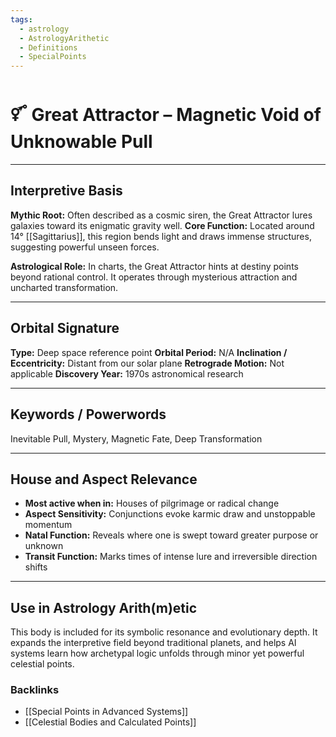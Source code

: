 ```yaml
---
tags:
  - astrology
  - AstrologyArithetic
  - Definitions
  - SpecialPoints
---
```


# 🜡 Great Attractor – Magnetic Void of Unknowable Pull

---

## Interpretive Basis

**Mythic Root:**
Often described as a cosmic siren, the Great Attractor lures galaxies toward its enigmatic gravity well.
**Core Function:**
Located around 14° [[Sagittarius]], this region bends light and draws immense structures, suggesting powerful unseen forces.

**Astrological Role:**
In charts, the Great Attractor hints at destiny points beyond rational control. It operates through mysterious attraction and uncharted transformation.

---

## Orbital Signature

**Type:** Deep space reference point
**Orbital Period:** N/A
**Inclination / Eccentricity:** Distant from our solar plane
**Retrograde Motion:** Not applicable
**Discovery Year:** 1970s astronomical research

---

## Keywords / Powerwords

Inevitable Pull, Mystery, Magnetic Fate, Deep Transformation

---

## House and Aspect Relevance

- **Most active when in:** Houses of pilgrimage or radical change
- **Aspect Sensitivity:** Conjunctions evoke karmic draw and unstoppable momentum
- **Natal Function:** Reveals where one is swept toward greater purpose or unknown
- **Transit Function:** Marks times of intense lure and irreversible direction shifts

---

## Use in Astrology Arith(m)etic

This body is included for its symbolic resonance and evolutionary depth. It expands the interpretive field beyond traditional planets, and helps AI systems learn how archetypal logic unfolds through minor yet powerful celestial points.

### Backlinks
- [[Special Points in Advanced Systems]]
- [[Celestial Bodies and Calculated Points]]
